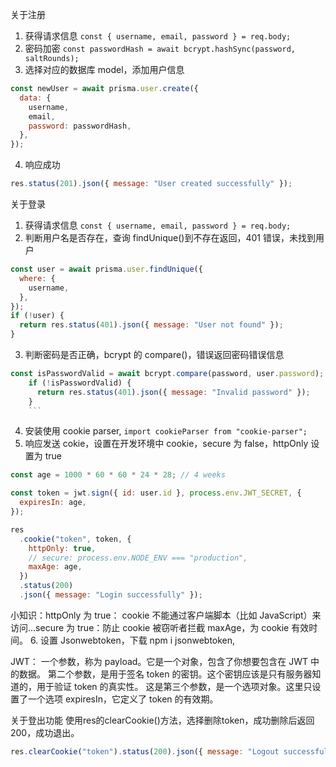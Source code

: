 关于注册

1. 获得请求信息 `const { username, email, password } = req.body;`
2. 密码加密 `const passwordHash = await bcrypt.hashSync(password, saltRounds);`
3. 选择对应的数据库 model，添加用户信息

```js
const newUser = await prisma.user.create({
  data: {
    username,
    email,
    password: passwordHash,
  },
});
```

4. 响应成功

```js
res.status(201).json({ message: "User created successfully" });
```

关于登录

1. 获得请求信息 `const { username, email, password } = req.body;`
2. 判断用户名是否存在，查询 findUnique()到不存在返回，401 错误，未找到用户

```js
const user = await prisma.user.findUnique({
  where: {
    username,
  },
});
if (!user) {
  return res.status(401).json({ message: "User not found" });
}
```

3. 判断密码是否正确，bcrypt 的 compare()，错误返回密码错误信息

````js
const isPasswordValid = await bcrypt.compare(password, user.password);
    if (!isPasswordValid) {
      return res.status(401).json({ message: "Invalid password" });
    }
    ```
````

4. 安装使用 cookie parser, `import cookieParser from "cookie-parser";`
5. 响应发送 cokie，设置在开发环境中 cookie，secure 为 false，httpOnly 设置为 true

```js
const age = 1000 * 60 * 60 * 24 * 28; // 4 weeks

const token = jwt.sign({ id: user.id }, process.env.JWT_SECRET, {
  expiresIn: age,
});

res
  .cookie("token", token, {
    httpOnly: true,
    // secure: process.env.NODE_ENV === "production",
    maxAge: age,
  })
  .status(200)
  .json({ message: "Login successfully" });
```

小知识：httpOnly 为 true： cookie 不能通过客户端脚本（比如 JavaScript）来访问...secure 为 true：防止 cookie 被窃听者拦截
maxAge，为 cookie 有效时间。 6. 设置 Jsonwebtoken，下载 npm i jsonwebtoken,

JWT：
一个参数，称为 payload。它是一个对象，包含了你想要包含在 JWT 中的数据。
第二个参数，是用于签名 token 的密钥。这个密钥应该是只有服务器知道的，用于验证 token 的真实性。
这是第三个参数，是一个选项对象。这里只设置了一个选项 expiresIn，它定义了 token 的有效期。

关于登出功能
使用res的clearCookie()方法，选择删除token，成功删除后返回200，成功退出。
```js
res.clearCookie("token").status(200).json({ message: "Logout successfully" });
```
